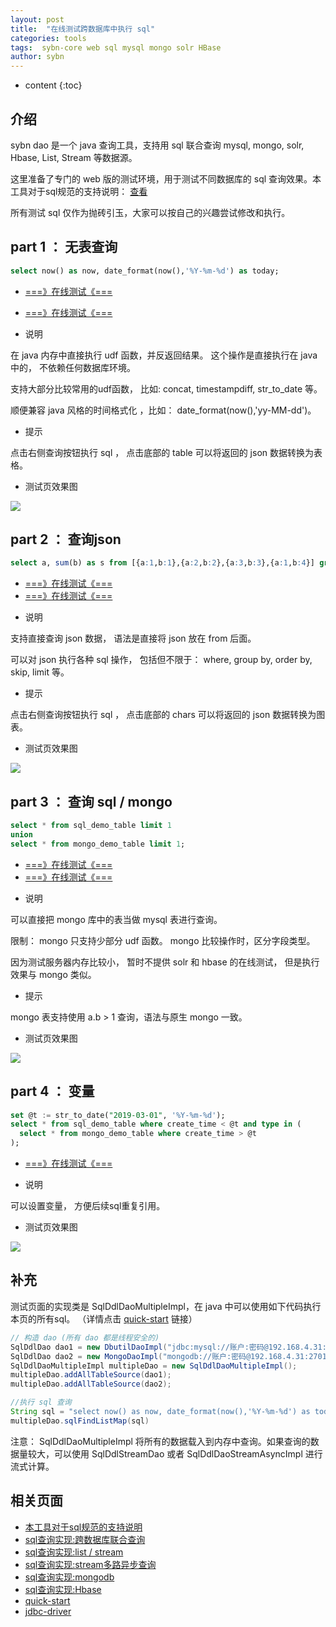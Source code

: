 ```yaml
---
layout: post
title:  "在线测试跨数据库中执行 sql"
categories: tools
tags:  sybn-core web sql mysql mongo solr HBase
author: sybn
---
```


* content
{:toc}

## 介绍

sybn dao 是一个 java 查询工具，支持用 sql 联合查询 mysql, mongo, solr, Hbase, List, Stream 等数据源。

这里准备了专门的 web 版的测试环境，用于测试不同数据库的 sql 查询效果。本工具对于sql规范的支持说明：  [查看]({{site.baseurl}}/2019/06/06/sql-standard/)

所有测试 sql 仅作为抛砖引玉，大家可以按自己的兴趣尝试修改和执行。








## part 1 ： 无表查询

```sql
select now() as now, date_format(now(),'%Y-%m-%d') as today;
```

- [===》在线测试《===](http://java.linpengfei.cn:8081/dw-api-sql/sql_frame.html?sql=select%20now()%20as%20now%2C%20date_format(now()%2C%27%25Y-%25m-%25d%27)%20as%20today%3B&hide_view_param=true)

- [===》在线测试《===](http://java.linpengfei.cn:8081/dw-api-sql/sql_frame.html?sql_demo=multiple_demo_1)

* 说明

在 java 内存中直接执行 udf 函数，并反返回结果。 这个操作是直接执行在 java 中的， 不依赖任何数据库环境。

支持大部分比较常用的udf函数， 比如: concat, timestampdiff, str_to_date 等。

 顺便兼容 java 风格的时间格式化 ，比如： date_format(now(),'yy-MM-dd')。


* 提示

点击右侧查询按钮执行 sql ， 点击底部的 table 可以将返回的 json 数据转换为表格。

* 测试页效果图

![]({{site.baseurl}}/images/api_sql_table.png)


## part 2 ： 查询json


```sql
select a, sum(b) as s from [{a:1,b:1},{a:2,b:2},{a:3,b:3},{a:1,b:4}] group by a having s > 0 order by a;
```

- [===》在线测试《===](http://java.linpengfei.cn:8081/dw-api-sql/sql_frame.html?sql=select%20a%2C%20sum(b)%20as%20s%0D%0Afrom%20%5B%7Ba%3A1%2Cb%3A1%7D%2C%7Ba%3A2%2Cb%3A2%7D%2C%7Ba%3A3%2Cb%3A3%7D%2C%7Ba%3A1%2Cb%3A4%7D%5D%0D%0Agroup%20by%20a%20having%20s%20>%200%20order%20by%20a&view_param_map=%7B"view_type"%3A"2","xField"%3A"a","xValues"%3A"","xScope"%3A"1~5","xConver"%3A"long","aggFields"%3A"s","groupKeys"%3A"a","interval"%3A"1","defaults"%3A"0"%7D)
- [===》在线测试《===](http://java.linpengfei.cn:8081/dw-api-sql/sql_frame.html?sql_demo=multiple_demo_2)


* 说明

支持直接查询 json 数据， 语法是直接将 json 放在 from 后面。 

可以对 json 执行各种 sql 操作， 包括但不限于： where, group by, order by, skip, limit 等。


* 提示

点击右侧查询按钮执行 sql ， 点击底部的 chars 可以将返回的 json 数据转换为图表。

* 测试页效果图

![]({{site.baseurl}}/images/api_sql_table_2.png)

## part 3 ： 查询 sql / mongo


```sql
select * from sql_demo_table limit 1
union
select * from mongo_demo_table limit 1;
```

- [===》在线测试《===](http://java.linpengfei.cn:8081/dw-api-sql/sql_frame.html?sql=select%20*%20from%20sql_demo_table%20limit%201%20%0D%0Aunion%20%0D%0Aselect%20*%20from%20mongo_demo_table%20limit%201%3B)
- [===》在线测试《===](http://java.linpengfei.cn:8081/dw-api-sql/sql_frame.html?sql_demo=multiple_demo_3)

* 说明

可以直接把 mongo 库中的表当做 mysql 表进行查询。

限制： mongo 只支持少部分 udf 函数。 mongo 比较操作时，区分字段类型。

因为测试服务器内存比较小， 暂时不提供 solr 和 hbase 的在线测试， 但是执行效果与 mongo 类似。

* 提示

mongo 表支持使用 a.b > 1 查询，语法与原生 mongo 一致。 

* 测试页效果图

![]({{site.baseurl}}/images/api_sql_table_3.png)

## part 4 ： 变量

```sql
set @t := str_to_date("2019-03-01", '%Y-%m-%d');
select * from sql_demo_table where create_time < @t and type in (
  select * from mongo_demo_table where create_time > @t
);
```

- [===》在线测试《===](http://java.linpengfei.cn:8081/dw-api-sql/sql_frame.html?sql=set%20%40t%20%3A%3D%20str_to_date("2019-03-01"%2C%20%27%25Y-%25m-%25d%27)%3B%0D%0Aselect%20*%20from%20sql_demo_table%20where%20create_time%20<%20%40t%20and%20type%20in%20(%0D%0A%20%20select%20type%20from%20mongo_demo_table%20where%20create_time%20>%20%40t%0D%0A))

* 说明

可以设置变量， 方便后续sql重复引用。

* 测试页效果图

![]({{site.baseurl}}/images/api_sql_table_4.png)

## 补充

测试页面的实现类是 SqlDdlDaoMultipleImpl，在 java 中可以使用如下代码执行本页的所有sql。 （详情点击 [quick-start]({{site.baseurl}}/2019/07/25/quick-start/) 链接）

```java
// 构造 dao (所有 dao 都是线程安全的)
SqlDdlDao dao1 = new DbutilDaoImpl("jdbc:mysql://账户:密码@192.168.4.31:3306,192.168.4.32:3306/test"); // sql
SqlDdlDao dao2 = new MongoDaoImpl("mongodb://账户:密码@192.168.4.31:27017,192.168.4.32:27017/test"); // mongo
SqlDdlDaoMultipleImpl multipleDao = new SqlDdlDaoMultipleImpl();
multipleDao.addAllTableSource(dao1);
multipleDao.addAllTableSource(dao2);

//执行 sql 查询
String sql = "select now() as now, date_format(now(),'%Y-%m-%d') as today";
multipleDao.sqlFindListMap(sql)
```

注意： SqlDdlDaoMultipleImpl 将所有的数据载入到内存中查询。如果查询的数据量较大，可以使用 SqlDdlStreamDao 或者 SqlDdlDaoStreamAsyncImpl 进行流式计算。

## 相关页面
- [本工具对于sql规范的支持说明]({{site.baseurl}}/2019/06/06/sql-standard/)
- [sql查询实现:跨数据库联合查询]({{site.baseurl}}/2018/12/20/sybn-dao-multiple-impl/)
- [sql查询实现:list / stream]({{site.baseurl}}/2018/09/13/datas-sql-ddl-engine/)
- [sql查询实现:stream多路异步查询]({{site.baseurl}}/2018/10/15/sql_ddl_dao_stream_async_impl/)
- [sql查询实现:mongodb]({{site.baseurl}}/2018/09/17/mongo-dao-by-sql/)
- [sql查询实现:Hbase]({{site.baseurl}}/2019/05/16/hbase-dao/)
- [quick-start]({{site.baseurl}}/2019/07/25/quick-start/)
- [jdbc-driver]({{site.baseurl}}/2019/08/18/jdbc-driver/)
